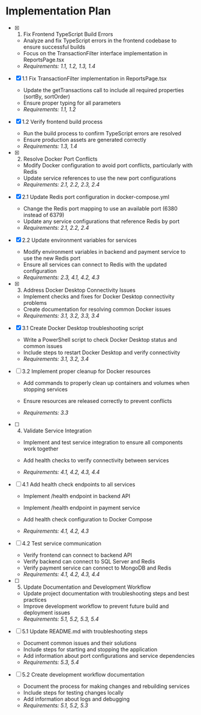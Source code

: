 # Implementation Plan

- [x] 1. Fix Frontend TypeScript Build Errors

  - Analyze and fix TypeScript errors in the frontend codebase to ensure successful builds
  - Focus on the TransactionFilter interface implementation in ReportsPage.tsx
  - _Requirements: 1.1, 1.2, 1.3, 1.4_

- [x] 1.1 Fix TransactionFilter implementation in ReportsPage.tsx


  - Update the getTransactions call to include all required properties (sortBy, sortOrder)
  - Ensure proper typing for all parameters
  - _Requirements: 1.1, 1.2_



- [x] 1.2 Verify frontend build process

  - Run the build process to confirm TypeScript errors are resolved
  - Ensure production assets are generated correctly
  - _Requirements: 1.3, 1.4_

- [x] 2. Resolve Docker Port Conflicts


  - Modify Docker configuration to avoid port conflicts, particularly with Redis
  - Update service references to use the new port configurations
  - _Requirements: 2.1, 2.2, 2.3, 2.4_



- [x] 2.1 Update Redis port configuration in docker-compose.yml

  - Change the Redis port mapping to use an available port (6380 instead of 6379)
  - Update any service configurations that reference Redis by port
  - _Requirements: 2.1, 2.2, 2.4_

- [x] 2.2 Update environment variables for services


  - Modify environment variables in backend and payment service to use the new Redis port
  - Ensure all services can connect to Redis with the updated configuration
  - _Requirements: 2.3, 4.1, 4.2, 4.3_



- [x] 3. Address Docker Desktop Connectivity Issues

  - Implement checks and fixes for Docker Desktop connectivity problems
  - Create documentation for resolving common Docker issues
  - _Requirements: 3.1, 3.2, 3.3, 3.4_

- [x] 3.1 Create Docker Desktop troubleshooting script


  - Write a PowerShell script to check Docker Desktop status and common issues
  - Include steps to restart Docker Desktop and verify connectivity
  - _Requirements: 3.1, 3.2, 3.4_



- [ ] 3.2 Implement proper cleanup for Docker resources
  - Add commands to properly clean up containers and volumes when stopping services
  - Ensure resources are released correctly to prevent conflicts


  - _Requirements: 3.3_

- [ ] 4. Validate Service Integration
  - Implement and test service integration to ensure all components work together
  - Add health checks to verify connectivity between services


  - _Requirements: 4.1, 4.2, 4.3, 4.4_

- [ ] 4.1 Add health check endpoints to all services
  - Implement /health endpoint in backend API


  - Implement /health endpoint in payment service
  - Add health check configuration to Docker Compose
  - _Requirements: 4.1, 4.2, 4.3_

- [ ] 4.2 Test service communication
  - Verify frontend can connect to backend API
  - Verify backend can connect to SQL Server and Redis
  - Verify payment service can connect to MongoDB and Redis
  - _Requirements: 4.1, 4.2, 4.3, 4.4_

- [ ] 5. Update Documentation and Development Workflow
  - Update project documentation with troubleshooting steps and best practices
  - Improve development workflow to prevent future build and deployment issues
  - _Requirements: 5.1, 5.2, 5.3, 5.4_

- [ ] 5.1 Update README.md with troubleshooting steps
  - Document common issues and their solutions
  - Include steps for starting and stopping the application
  - Add information about port configurations and service dependencies
  - _Requirements: 5.3, 5.4_

- [ ] 5.2 Create development workflow documentation
  - Document the process for making changes and rebuilding services
  - Include steps for testing changes locally
  - Add information about logs and debugging
  - _Requirements: 5.1, 5.2, 5.3_